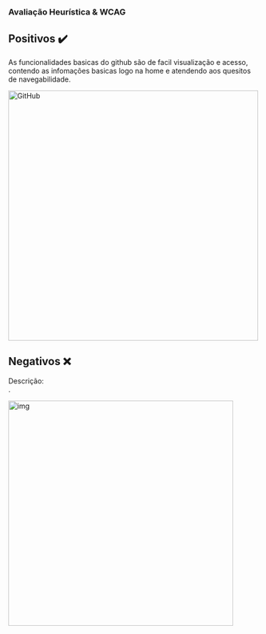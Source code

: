 
### Avaliação Heurística & WCAG

## Positivos :heavy_check_mark:

As funcionalidades basicas do github são de facil visualização e acesso, contendo as infomações basicas logo na home e atendendo aos quesitos de navegabilidade.

<img alt="GitHub" align=center height="500em" src="https://i.imgur.com/jfN79vI.png">

## Negativos :x:

<p>Descrição: <br>.</p>

<img alt="img" height="450em" src="">
